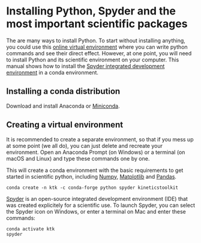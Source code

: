 # Installing Python, Spyder and the most important scientific packages

The are many ways to install Python. To start without installing anything, you could use this [online virtual environment](https://repl.it/languages/Python3) where you can write python commands and see their direct effect. However, at one point, you will need to install Python and its scientific environment on your computer. This manual shows how to install the [Spyder integrated development environment](https://spyder-ide.org) in a conda environment.

## Installing a conda distribution

Download and install Anaconda or [Miniconda](https://docs.conda.io/en/latest/miniconda.html).

## Creating a virtual environment

It is recommended to create a separate environment, so that if you mess up at some point (we all do), you can just delete and recreate your environment. Open an Anaconda Prompt (on Windows) or a terminal (on macOS and Linux) and type these commands one by one.

This will create a conda environment with the basic requirements to get started in scientific python, including [Numpy](https://numpy.org/), [Matplotlib](https://matplotlib.org/) and [Pandas](https://pandas.pydata.org/).

```
conda create -n ktk -c conda-forge python spyder kineticstoolkit
```

[Spyder](https://spyder-ide.org) is an open-source integrated development environment (IDE) that was created explicitely for a scientific use. To launch Spyder, you can select the Spyder icon on Windows, or enter a terminal on Mac and enter these commands:

```
conda activate ktk
spyder
```
